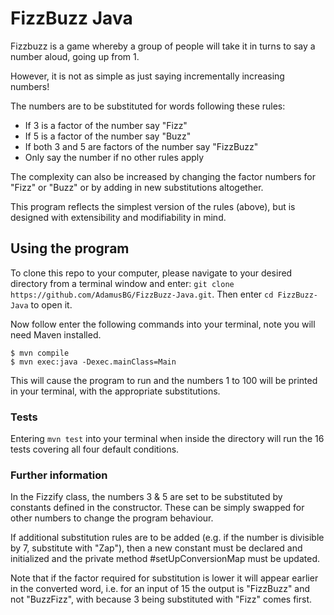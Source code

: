 # FizzBuzz Java

Fizzbuzz is a game whereby a group of people will take it in turns to say a number aloud, going up from 1.  

However, it is not as simple as just saying incrementally increasing numbers!  

The numbers are to be substituted for words following these rules:  
- If 3 is a factor of the number say "Fizz"
- If 5 is a factor of the number say "Buzz"
- If both 3 and 5 are factors of the number say "FizzBuzz"
- Only say the number if no other rules apply

The complexity can also be increased by changing the factor numbers for "Fizz" or "Buzz" or by adding in new substitutions altogether.  

This program reflects the simplest version of the rules (above), but is designed with extensibility and modifiability in mind.

## Using the program

To clone this repo to your computer, please navigate to your desired directory from a terminal window and enter: `git clone https://github.com/AdamusBG/FizzBuzz-Java.git`. Then enter `cd FizzBuzz-Java` to open it.

Now follow enter the following commands into your terminal, note you will need Maven installed.

```
$ mvn compile
$ mvn exec:java -Dexec.mainClass=Main
```

This will cause the program to run and the numbers 1 to 100 will be printed in your terminal, with the appropriate substitutions.  

### Tests

Entering `mvn test` into your terminal when inside the directory will run the 16 tests covering all four default conditions.  

### Further information

In the Fizzify class, the numbers 3 & 5 are set to be substituted by constants defined in the constructor. These can be simply swapped for other numbers to change the program 
behaviour.

If additional substitution rules are to be added (e.g. if the number is divisible by 7, substitute with "Zap"), then a new constant must be declared and initialized and the private method #setUpConversionMap must be updated.  

Note that if the factor required for substitution is lower it will appear earlier in the converted word, i.e. for an input of 15 the output is "FizzBuzz" and not "BuzzFizz", with because 3 being substituted with "Fizz" comes first.  